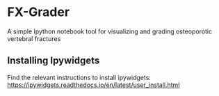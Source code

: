 # FX-Grader

A simple Ipython notebook tool for visualizing and grading osteoporotic vertebral fractures


## Installing Ipywidgets

Find the relevant instructions to install ipywidgets: https://ipywidgets.readthedocs.io/en/latest/user_install.html


